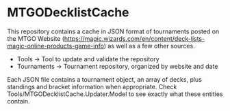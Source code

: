 # MTGODecklistCache
This repository contains a cache in JSON format of tournaments posted on the MTGO Website (https://magic.wizards.com/en/content/deck-lists-magic-online-products-game-info) as well as a few other sources.

* Tools -> Tool to update and validate the repository
* Tournaments -> Tournament repository, organized by website and date

Each JSON file contains a tournament object, an array of decks, plus standings and bracket information when appropriate. Check Tools/MTGODecklistCache.Updater.Model to see exactly what these entities contain.
